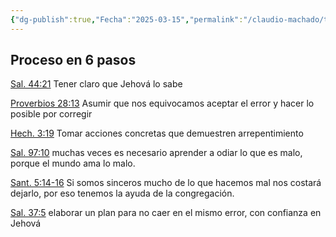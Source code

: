 ```yaml
---
{"dg-publish":true,"Fecha":"2025-03-15","permalink":"/claudio-machado/temas-a-profundizar/y-si-me-doy-cuenta-que-estoy-haciendo-algo-mal/","dgPassFrontmatter":true}
---
```


## Proceso en 6 pasos 

[Sal. 44:21](https://wol.jw.org/es/wol/bc/r4/lp-s/2025241/23/0) Tener claro que Jehová lo sabe 

[Proverbios 28:13](https://wol.jw.org/es/wol/b/r4/lp-s/nwtsty/20/28#v=20:28:13) Asumir que nos equivocamos aceptar el error y hacer lo posible por corregir 

[Hech. 3:19](https://wol.jw.org/es/wol/bc/r4/lp-s/2025241/25/0) Tomar acciones concretas que demuestren arrepentimiento 

[Sal. 97:10](https://wol.jw.org/es/wol/b/r4/lp-s/nwtsty/19/97#v=19:97:10) muchas veces es necesario aprender a odiar lo que es malo, porque el mundo ama lo malo.

[Sant. 5:14-16](https://wol.jw.org/es/wol/bc/r4/lp-s/2025241/28/0) Si somos sinceros mucho de lo que hacemos mal nos costará dejarlo, por eso tenemos la ayuda de la congregación.

[Sal. 37:5](https://wol.jw.org/es/wol/bc/r4/lp-s/2025241/29/0) elaborar un plan para no caer en el mismo error, con confianza en Jehová 